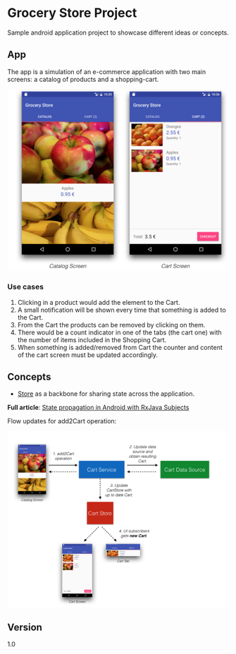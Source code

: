 Grocery Store Project
=======

Sample android application project to showcase different ideas or concepts.

## App

The app is a simulation of an e-commerce application with two main screens: a catalog of products and a shopping-cart. 

![App screenshot](/doc/app.png)

### Use cases

1. Clicking in a product would add the element to the Cart.
2. A small notification will be shown every time that something is added to the Cart.
3. From the Cart the products can be removed by clicking on them.
4. There would be a count indicator in one of the tabs (the cart one) with the number of items included in the Shopping Cart.
5. When something is added/removed from Cart the counter and content of the cart screen must be updated accordingly.


## Concepts

* [Store](/app/src/main/java/de/czyrux/store/core/domain/Store.java) as a backbone for sharing state across the application.

**Full article**: [State propagation in Android with RxJava Subjects]()

Flow updates for add2Cart operation:

![add2Cart Flow](/doc/add2Cart_flow.png)



## Version
1.0